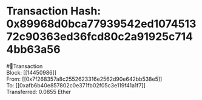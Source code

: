 
Transaction Hash: 0x89968d0bca77939542ed107451372c90363ed36fcd80c2a91925c7144bb63a56
====================================================================================
  
#💸Transaction  
Block: [[14450986]]  
From: [[0x7f268357a8c2552623316e2562d90e642bb538e5]]  
To: [[0xafb6b40e857802c0e371fb02f05c3e119f41a1f7]]  
Transferred: 0.0855 Ether